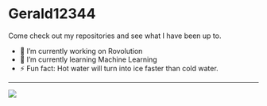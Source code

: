 # Gerald12344

Come check out my repositories and see what I have been up to.

<!--
**Gerald12344/Gerald12344** is a ✨ _special_ ✨ repository because its `README.md` (this file) appears on your GitHub profile.
- 👯 I’m looking to collaborate on ...
- - 😄 Pronouns: ...
- - 📫 How to reach me: ...
- - 💬 Ask me about ...
- - 🤔 I’m looking for help with ...
-->

- 🔭 I’m currently working on Rovolution
- 🌱 I’m currently learning Machine Learning
- ⚡ Fun fact: Hot water will turn into ice faster than cold water.
- - - 
<div style="marginLeft:200">
  <img src="https://github-readme-stats.vercel.app/api?username=Gerald12344&private=true&show_icons=true"></img>
  <a href="https://github.com/Gerald12344/"></a>
</div>
